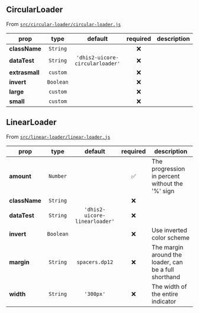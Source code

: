 ## CircularLoader

From [`src/circular-loader/circular-loader.js`](./src/circular-loader/circular-loader.js)

| prop           |   type    |             default             | required | description |
| -------------- | :-------: | :-----------------------------: | :------: | ----------- |
| **className**  | `String`  |                                 |   :x:    |
| **dataTest**   | `String`  | `'dhis2-uicore-circularloader'` |   :x:    |
| **extrasmall** | `custom`  |                                 |   :x:    |
| **invert**     | `Boolean` |                                 |   :x:    |
| **large**      | `custom`  |                                 |   :x:    |
| **small**      | `custom`  |                                 |   :x:    |

## LinearLoader

From [`src/linear-loader/linear-loader.js`](./src/linear-loader/linear-loader.js)

| prop          |   type    |            default            |      required      | description                                           |
| ------------- | :-------: | :---------------------------: | :----------------: | ----------------------------------------------------- |
| **amount**    | `Number`  |                               | :white_check_mark: | The progression in percent without the '%' sign       |
| **className** | `String`  |                               |        :x:         |
| **dataTest**  | `String`  | `'dhis2-uicore-linearloader'` |        :x:         |
| **invert**    | `Boolean` |                               |        :x:         | Use inverted color scheme                             |
| **margin**    | `String`  |        `spacers.dp12`         |        :x:         | The margin around the loader, can be a full shorthand |
| **width**     | `String`  |           `'300px'`           |        :x:         | The width of the entire indicator                     |
